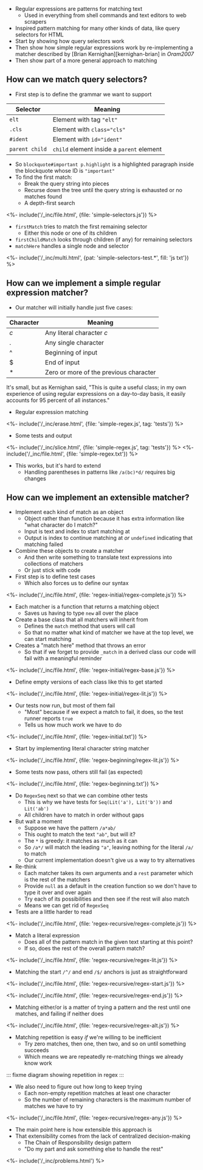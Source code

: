 ---
---

-   <g key="regular_expression">Regular expressions</g> are patterns for matching text
    -   Used in everything from shell commands and text editors to web scrapers
-   Inspired pattern matching for many other kinds of data,
    like <g key="query_selector">query selectors</g> for HTML
-   Start by showing how query selectors work
-   Then show how simple regular expressions work by re-implementing a matcher
    described by [Brian Kernighan][kernighan-brian] in <cite>Oram2007</cite>
-   Then show part of a more general approach to matching

## How can we match query selectors?

-   First step is to define the grammar we want to support

| Selector | Meaning |
| -------- | ------- |
| `elt`    | Element with tag `"elt"` |
| `.cls`   | Element with `class="cls"` |
| `#ident`   | Element with `id="ident"` |
| `parent child` | `child` element inside a `parent` element |

-   So `blockquote#important p.highlight` is a highlighted paragraph inside the blockquote whose ID is `"important"`
-   To find the first match:
    -   Break the query string into pieces
    -   Recurse down the tree until the query string is exhausted or no matches found
    -   A <g key="depth_first_search">depth-first search</g>

<%- include('/_inc/file.html', {file: 'simple-selectors.js'}) %>

-   `firstMatch` tries to match the first remaining selector
    -   Either this node or one of its children
-   `firstChildMatch` looks through children (if any) for remaining selectors
-   `matchHere` handles a single node and selector

<%- include('/_inc/multi.html', {pat: 'simple-selectors-test.*', fill: 'js txt'}) %>

## How can we implement a simple regular expression matcher?

-   Our matcher will initially handle just five cases:

| Character | Meaning |
| --------- | ------- |
| *c*       | Any literal character *c* |
| .         | Any single character |
| ^         | Beginning of input |
| $         | End of input |
| *         | Zero or more of the previous character |

It's small,
but as Kernighan said,
"This is quite a useful class;
in my own experience of using regular expressions on a day-to-day basis,
it easily accounts for 95 percent of all instances."

-   Regular expression matching

<%- include('/_inc/erase.html', {file: 'simple-regex.js', tag: 'tests'}) %>

-   Some tests and output

<%- include('/_inc/slice.html', {file: 'simple-regex.js', tag: 'tests'}) %>
<%- include('/_inc/file.html', {file: 'simple-regex.txt'}) %>

-   This works, but it's hard to extend
    -   Handling parentheses in patterns like `/a(bc)*d/` requires big changes

## How can we implement an extensible matcher?

-   Implement each kind of match as an object
    -   Object rather than function because it has extra information like "what character do I match?"
    -   Input is text and index to start matching at
    -   Output is index to continue matching at *or* `undefined` indicating that matching failed
-   Combine these objects to create a matcher
    -   And then write something to translate text expressions into collections of matchers
    -   Or just stick with code
-   First step is to define test cases
    -   Which also forces us to define our syntax

<%- include('/_inc/file.html', {file: 'regex-initial/regex-complete.js'}) %>

-   Each matcher is a function that returns a matching object
    -   Saves us having to type `new` all over the place
-   Create a <g key="base_class">base class</g> that all matchers will inherit from
    -   Defines the `match` method that users will call
    -   So that no matter what kind of matcher we have at the top level, we can start matching
-   Creates a "match here" method that throws an error
    -   So that if we forget to provide `_match` in a <g key="derived_class">derived class</g>
        our code will fail with a meaningful reminder

<%- include('/_inc/file.html', {file: 'regex-initial/regex-base.js'}) %>

-   Define empty versions of each class like this to get started

<%- include('/_inc/file.html', {file: 'regex-initial/regex-lit.js'}) %>

-   Our tests now run, but most of them fail
    -   "Most" because if we expect a match to fail, it does, so the test runner reports `true`
    -   Tells us how much work we have to do

<%- include('/_inc/file.html', {file: 'regex-initial.txt'}) %>

-   Start by implementing literal character string matcher

<%- include('/_inc/file.html', {file: 'regex-beginning/regex-lit.js'}) %>

-   Some tests now pass, others still fail (as expected)

<%- include('/_inc/file.html', {file: 'regex-beginning.txt'}) %>

-   Do `RegexSeq` next so that we can combine other tests
    -   This is why we have tests for `Seq(Lit('a'), Lit('b'))` and `Lit('ab')`
    -   All children have to match in order without gaps
-   But wait a moment
    -   Suppose we have the pattern `/a*ab/`
    -   This ought to match the text `"ab"`, but will it?
    -   The `*` is <g key="greedy_algorithm">greedy</g>: it matches as much as it can
    -   So `/a*/` will match the leading `"a"`, leaving nothing for the literal `/a/` to match
    -   Our current implementation doesn't give us a way to try alternatives
-   Re-think
    -   Each matcher takes its own arguments and a `rest` parameter which is the rest of the matchers
    -   Provide `null` as a default in the creation function so we don't have to type it over and over again
    -   Try each of its possibilities and then see if the rest will also match
    -   Means we can get rid of `RegexSeq`
-   Tests are a little harder to read

<%- include('/_inc/file.html', {file: 'regex-recursive/regex-complete.js'}) %>

-   Match a literal expression
    -   Does all of the pattern match in the given text starting at this point?
    -   If so, does the rest of the overall pattern match?

<%- include('/_inc/file.html', {file: 'regex-recursive/regex-lit.js'}) %>

-   Matching the start `/^/` and end `/$/` anchors is just as straightforward

<%- include('/_inc/file.html', {file: 'regex-recursive/regex-start.js'}) %>

<%- include('/_inc/file.html', {file: 'regex-recursive/regex-end.js'}) %>

-   Matching either/or is a matter of trying a pattern and the rest until one matches,
    and failing if neither does

<%- include('/_inc/file.html', {file: 'regex-recursive/regex-alt.js'}) %>

-   Matching repetition is easy *if* we're willing to be inefficient
    -   Try zero matches, then one, then two, and so on until something succeeds
    -   Which means we are repeatedly re-matching things we already know work

::: fixme
diagram showing repetition in regex
:::

-   We also need to figure out how long to keep trying
    -   Each non-empty repetition matches at least one character
    -   So the number of remaining characters is the maximum number of matches we have to try

<%- include('/_inc/file.html', {file: 'regex-recursive/regex-any.js'}) %>

-   The main point here is how extensible this approach is
-   That extensibility comes from the lack of centralized decision-making
    -   The <g key="chain_of_responsibility_pattern">Chain of Responsibility</g> design pattern
    -   "Do my part and ask something else to handle the rest"

<%- include('/_inc/problems.html') %>
